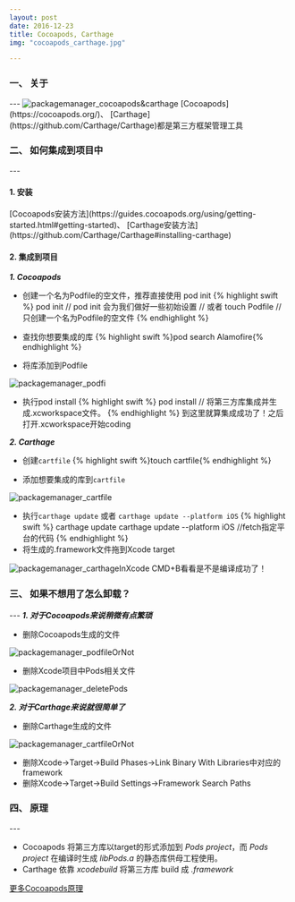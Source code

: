 ```yaml
---
layout: post
date: 2016-12-23
title: Cocoapods, Carthage
img: "cocoapods_carthage.jpg"

---
```


<h3>一、 关于</h3>
---
<img class="alignnone size-full wp-image-35" src="http://ogkg37m8j.bkt.clouddn.com/image/packagemanager/cocoapods&carthage.jpg" alt="packagemanager_cocoapods&carthage"/>
[Cocoapods](https://cocoapods.org/)、 [Carthage](https://github.com/Carthage/Carthage)都是第三方框架管理工具

<h3>二、 如何集成到项目中</h3>
---
<h4>1. 安装</h4>
[Cocoapods安装方法](https://guides.cocoapods.org/using/getting-started.html#getting-started)、
[Carthage安装方法](https://github.com/Carthage/Carthage#installing-carthage)

<h4>2. 集成到项目</h4>

<em><strong> 1. Cocoapods </strong></em>

* 创建一个名为Podfile的空文件，推荐直接使用 pod init
{% highlight swift %}
pod init // pod init 会为我们做好一些初始设置
// 或者
touch Podfile // 只创建一个名为Podfile的空文件
{% endhighlight %}

* 查找你想要集成的库
{% highlight swift %}pod search Alamofire{% endhighlight %}

* 将库添加到Podfile

<img class="alignnone size-full wp-image-35" src="http://ogkg37m8j.bkt.clouddn.com/image/packagemanager/podfi.jpg" alt="packagemanager_podfi"/>

* 执行pod install
{% highlight swift %}
pod install // 将第三方库集成并生成.xcworkspace文件。
{% endhighlight %}
到这里就算集成成功了！之后打开.xcworkspace开始coding

<em><strong> 2. Carthage </strong></em>

* 创建`cartfile`
{% highlight swift %}touch cartfile{% endhighlight %}

* 添加想要集成的库到`cartfile`

<img class="alignnone size-full wp-image-35" src="http://ogkg37m8j.bkt.clouddn.com/image/packagemanager/cartfile.jpg" alt="packagemanager_cartfile"/>

* 执行`carthage update` 或者 `carthage update --platform iOS`
{% highlight swift %}
carthage update
carthage update --platform iOS //fetch指定平台的代码
{% endhighlight %}
* 将生成的.framework文件拖到Xcode target

<img class="alignnone size-full wp-image-35" src="http://ogkg37m8j.bkt.clouddn.com/image/packagemanager/carthageInXcode.jpg" alt="packagemanager_carthageInXcode"/>
CMD+B看看是不是编译成功了！

<h3>三、 如果不想用了怎么卸载？</h3>
---
<em><strong> 1. 对于Cocoapods来说稍微有点繁琐 </strong></em>

* 删除Cocoapods生成的文件

<img class="alignnone size-full wp-image-35" src="http://ogkg37m8j.bkt.clouddn.com/image/packagemanager/podfileOrNot.jpg" alt="packagemanager_podfileOrNot"/>

* 删除Xcode项目中Pods相关文件

<img class="alignnone size-full wp-image-35" src="http://ogkg37m8j.bkt.clouddn.com/image/packagemanager/deletePods.jpg" alt="packagemanager_deletePods"/>

<em><strong> 2. 对于Carthage来说就很简单了 </strong></em>

* 删除Carthage生成的文件

<img class="alignnone size-full wp-image-35" src="http://ogkg37m8j.bkt.clouddn.com/image/packagemanager/cartfileOrNot.jpg" alt="packagemanager_cartfileOrNot"/>

* 删除Xcode->Target->Build Phases->Link Binary With Libraries中对应的framework
* 删除Xcode->Target->Build Settings->Framework Search Paths

<h3>四、 原理</h3>
---

*  Cocoapods 将第三方库以target的形式添加到 *Pods project*，而 *Pods project* 在编译时生成 *libPods.a* 的静态库供母工程使用。
*  Carthage 依靠 *xcodebuild* 将第三方库 build 成 *.framework*

[更多Cocoapods原理](https://www.objccn.io/issue-6-4/)
